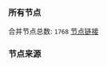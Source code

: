 ### 所有节点
合并节点总数: `1768`
[节点链接](https://raw.githubusercontent.com/rzhy1/11/master/sub/sub_merge_base64.txt)

### 节点来源

